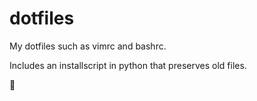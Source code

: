 dotfiles
========

My dotfiles such as vimrc and bashrc.

Includes an installscript in python that preserves old files.

:fish_cake:
